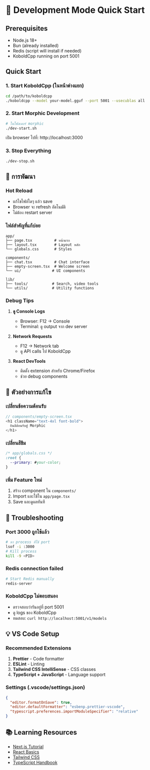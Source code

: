 # 🚀 Development Mode Quick Start

## Prerequisites
- Node.js 18+ 
- Bun (already installed)
- Redis (script will install if needed)
- KoboldCpp running on port 5001

## Quick Start

### 1. Start KoboldCpp (ในหน้าต่างแยก)
```bash
cd /path/to/koboldcpp
./koboldcpp --model your-model.gguf --port 5001 --usecublas all
```

### 2. Start Morphic Development
```bash
# ในโฟลเดอร์ morphic
./dev-start.sh
```

เปิด browser ไปที่: http://localhost:3000

### 3. Stop Everything
```bash
./dev-stop.sh
```

## 📝 การพัฒนา

### Hot Reload
- แก้ไขไฟล์ใดๆ แล้ว save
- Browser จะ refresh อัตโนมัติ
- ไม่ต้อง restart server

### ไฟล์สำคัญที่แก้บ่อย
```
app/
├── page.tsx          # หน้าแรก
├── layout.tsx        # Layout หลัก
└── globals.css       # Styles

components/
├── chat.tsx          # Chat interface
├── empty-screen.tsx  # Welcome screen
└── ui/              # UI components

lib/
├── tools/           # Search, video tools
└── utils/           # Utility functions
```

### Debug Tips

1. **ดู Console Logs**
   - Browser: F12 → Console
   - Terminal: ดู output จาก dev server

2. **Network Requests**
   - F12 → Network tab
   - ดู API calls ไป KoboldCpp

3. **React DevTools**
   - ติดตั้ง extension สำหรับ Chrome/Firefox
   - ช่วย debug components

## 🎨 ตัวอย่างการแก้ไข

### เปลี่ยนข้อความต้อนรับ
```typescript
// components/empty-screen.tsx
<h1 className="text-4xl font-bold">
  ยินดีต้อนรับสู่ Morphic
</h1>
```

### เปลี่ยนสีธีม
```css
/* app/globals.css */
:root {
  --primary: #your-color;
}
```

### เพิ่ม Feature ใหม่
1. สร้าง component ใน `components/`
2. Import และใช้ใน `app/page.tsx`
3. Save และดูผลทันที

## 🔧 Troubleshooting

### Port 3000 ถูกใช้แล้ว
```bash
# หา process ที่ใช้ port
lsof -i :3000
# Kill process
kill -9 <PID>
```

### Redis connection failed
```bash
# Start Redis manually
redis-server
```

### KoboldCpp ไม่ตอบสนอง
- ตรวจสอบว่ารันอยู่ที่ port 5001
- ดู logs ของ KoboldCpp
- ทดสอบ: `curl http://localhost:5001/v1/models`

## 💡 VS Code Setup

### Recommended Extensions
1. **Prettier** - Code formatter
2. **ESLint** - Linting
3. **Tailwind CSS IntelliSense** - CSS classes
4. **TypeScript + JavaScript** - Language support

### Settings (.vscode/settings.json)
```json
{
  "editor.formatOnSave": true,
  "editor.defaultFormatter": "esbenp.prettier-vscode",
  "typescript.preferences.importModuleSpecifier": "relative"
}
```

## 📚 Learning Resources

- [Next.js Tutorial](https://nextjs.org/learn)
- [React Basics](https://react.dev/learn)
- [Tailwind CSS](https://tailwindcss.com/docs)
- [TypeScript Handbook](https://www.typescriptlang.org/docs/)